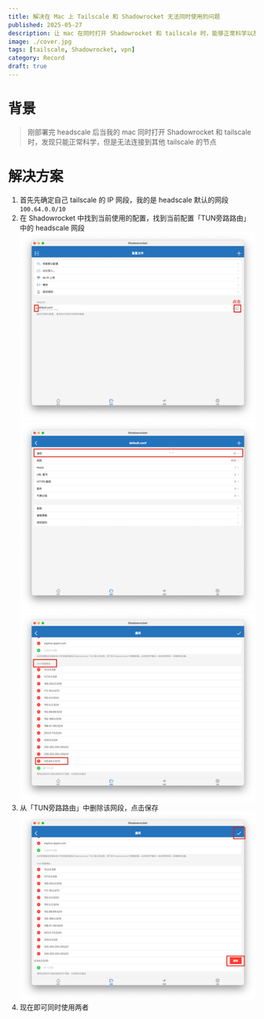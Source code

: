 ```yaml
---
title: 解决在 Mac 上 Tailscale 和 Shadowrocket 无法同时使用的问题
published: 2025-05-27
description: 让 mac 在同时打开 Shadowrocket 和 tailscale 时，能够正常科学以及连接 tailscale 节点
image: ./cover.jpg
tags: [tailscale, Shadowrocket, vpn]
category: Record
draft: true
---
```

# 背景
> 刚部署完 headscale 后当我的 mac 同时打开 Shadowrocket 和 tailscale 时，发现只能正常科学，但是无法连接到其他 tailscale 的节点

# 解决方案
1. 首先先确定自己 tailscale 的 IP 网段，我的是 headscale 默认的网段 `100.64.0.0/10` 
2. 在 Shadowrocket 中找到当前使用的配置，找到当前配置「TUN旁路路由」中的 headscale 网段
   ![config.png](images/config.png)
   ![config2.png](images/config2.png)
   ![delete_config.png](images/delete_config.png)
3. 从「TUN旁路路由」中删除该网段，点击保存
   ![delete.png](images/delete.png)
4. 现在即可同时使用两者

